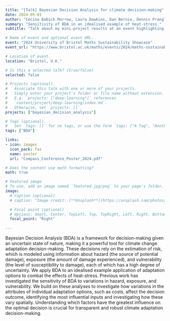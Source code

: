 ```yaml
---
title: "[Talk] Bayesian Decision Analysis for climate decision-making"
date: 2024-05-01
author: "Cecina Babich Morrow, Laura Dawkins, Dan Bernie, Dennis Prangle"
summary: "Sensitivity of BDA in an idealised example of heat-stress."
subtitle: "Talk about my mini-project results at an event highlighting applications of mathematics to sustainability challenges."

# Name of event and optional event URL.
event: "2024 University of Bristol Maths Sustainability Showcase"
event_url: "https://www.bristol.ac.uk/maths/events/2024/maths-sustainability-showcase.html"

# Location of event.
location: "Bristol, U.K."

# Is this a selected talk? (true/false)
selected: false

# Projects (optional).
#   Associate this talk with one or more of your projects.
#   Simply enter your project's folder or file name without extension.
#   E.g. `projects: ["deep-learning"]` references 
#   `content/project/deep-learning/index.md`.
#   Otherwise, set `projects: []`.
projects: ["bayesian_decision_analysis"]

# Tags (optional).
#   Set `tags: []` for no tags, or use the form `tags: ["A Tag", "Another Tag"]` for one or more tags.
tags: ["BDA"]

links:
- icon: images
  icon_pack: fas
  name: poster
  url: "Compass_Conference_Poster_2024.pdf"

# Does the content use math formatting?
math: true

# Featured image
# To use, add an image named `featured.jpg/png` to your page's folder. 
image:
  # Caption (optional)
  # caption: "Image credit: [**Unsplash**](https://unsplash.com/photos/bzdhc5b3Bxs)"

  # Focal point (optional)
  # Options: Smart, Center, TopLeft, Top, TopRight, Left, Right, BottomLeft, Bottom, BottomRight
  focal_point: "Right"
  
---
```


Bayesian Decision Analysis (BDA) is a framework for decision-making given an uncertain state of nature, making it a powerful tool for climate change adaptation decision-making. These decisions rely on the estimation of risk, which is modeled using information about hazard (the source of potential damage), exposure (the amount of damage experienced), and vulnerability (the level of susceptibility to damage), each of which has a high degree of uncertainty. We apply BDA to an idealised example application of adaptation options to combat the effects of heat-stress. Previous work has investigated the sensitivity of BDA to variations in hazard, exposure, and vulnerability. We build on these analyses to investigate how variations in the attributes of individual adaptation options, such as costs, affect the decision outcome, identifying the most influential inputs and investigating how these vary spatially. Understanding which factors have the greatest influence on the optimal decision is crucial for transparent and robust climate adaptation decision-making.
